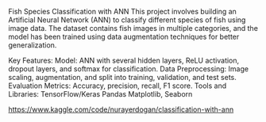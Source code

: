 Fish Species Classification with ANN
This project involves building an Artificial Neural Network (ANN) to classify different species of fish using image data. The dataset contains fish images in multiple categories, and the model has been trained using data augmentation techniques for better generalization.

Key Features:
Model: ANN with several hidden layers, ReLU activation, dropout layers, and softmax for classification.
Data Preprocessing: Image scaling, augmentation, and split into training, validation, and test sets.
Evaluation Metrics: Accuracy, precision, recall, F1 score.
Tools and Libraries:
TensorFlow/Keras
Pandas
Matplotlib, Seaborn

https://www.kaggle.com/code/nurayerdogan/classification-with-ann
